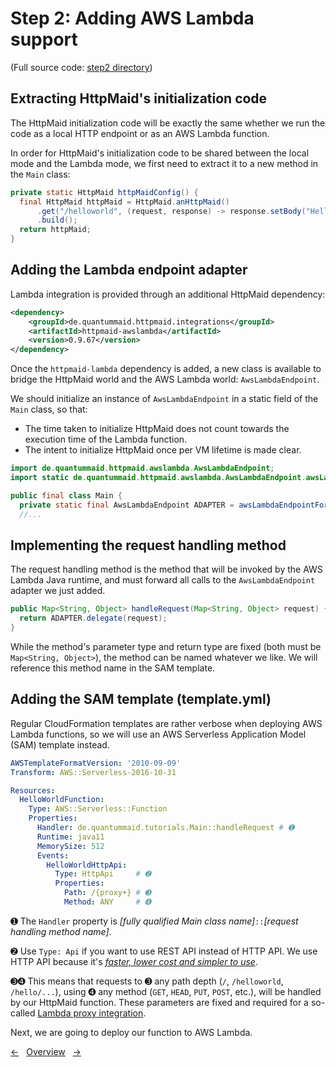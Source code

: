 # Step 2: Adding AWS Lambda support

(Full source code: [step2 directory](step2))

## Extracting HttpMaid's initialization code

The HttpMaid initialization code will be exactly the same whether we run the code as a local HTTP endpoint or as an AWS Lambda function.

In order for HttpMaid's initialization code to be shared between the local mode and the Lambda mode, we first need to extract it to a new method in the `Main` class:

<!---[CodeSnippet](step2HttpMaidConfig)-->
```java
private static HttpMaid httpMaidConfig() {
  final HttpMaid httpMaid = HttpMaid.anHttpMaid()
      .get("/helloworld", (request, response) -> response.setBody("Hello World!"))
      .build();
  return httpMaid;
}
```

## Adding the Lambda endpoint adapter

Lambda integration is provided through an additional HttpMaid dependency:

<!---[CodeSnippet](step2HttpMaidDependency)-->
```xml
<dependency>
    <groupId>de.quantummaid.httpmaid.integrations</groupId>
    <artifactId>httpmaid-awslambda</artifactId>
    <version>0.9.67</version>
</dependency>
```

Once the `httpmaid-lambda` dependency is added, a new class is available to bridge the HttpMaid world and the AWS Lambda world: `AwsLambdaEndpoint`.

We should initialize an instance of `AwsLambdaEndpoint` in a static field of the `Main` class, so that:

- The time taken to initialize HttpMaid does not count towards the execution time of the Lambda function.
- The intent to initialize HttpMaid once per VM lifetime is made clear.

<!---[CodeSnippet](step2AdapterDeclaration1)-->
```java
import de.quantummaid.httpmaid.awslambda.AwsLambdaEndpoint;
import static de.quantummaid.httpmaid.awslambda.AwsLambdaEndpoint.awsLambdaEndpointFor;
```

<!---[CodeSnippet](step2AdapterDeclaration2)-->
```java
public final class Main {
  private static final AwsLambdaEndpoint ADAPTER = awsLambdaEndpointFor(httpMaidConfig());
  //...
```

## Implementing the request handling method

The request handling method is the method that will be invoked by the AWS Lambda Java runtime, and must forward all calls to the `AwsLambdaEndpoint` adapter we just added.

<!---[CodeSnippet](step2RequestHandlingMethod)-->
```java
public Map<String, Object> handleRequest(Map<String, Object> request) {
  return ADAPTER.delegate(request);
}
```

While the method's parameter type and return type are fixed (both must be `Map<String, Object>`), the method can be named whatever we like.
We will reference this method name in the SAM template.

## Adding the SAM template (template.yml)

Regular CloudFormation templates are rather verbose when deploying AWS Lambda functions, so we will use an AWS Serverless Application Model (SAM) template instead.

<!---[CodeSnippet](file=step3/template.yml)-->
```yaml
AWSTemplateFormatVersion: '2010-09-09'
Transform: AWS::Serverless-2016-10-31

Resources:
  HelloWorldFunction:
    Type: AWS::Serverless::Function
    Properties:
      Handler: de.quantummaid.tutorials.Main::handleRequest # ➊
      Runtime: java11
      MemorySize: 512
      Events:
        HelloWorldHttpApi:
          Type: HttpApi     # ➋
          Properties:
            Path: /{proxy+} # ➌
            Method: ANY     # ➍

```

➊ The `Handler` property is _[fully qualified Main class name]_`::`_[request handling method name]_.

➋ Use `Type: Api` if you want to use REST API instead of HTTP API. We use HTTP API because it's [_faster, lower cost and simpler to use_](https://aws.amazon.com/blogs/compute/building-better-apis-http-apis-now-generally-available/).

➌➍ This means that requests to ➌ any path depth (`/`, `/helloworld`, `/hello/...`), using ➍ any method (`GET`, `HEAD`, `PUT`, `POST`, etc.), will be handled by our HttpMaid function. These parameters are fixed and required for a so-called [Lambda proxy integration](https://docs.aws.amazon.com/apigateway/latest/developerguide/set-up-lambda-proxy-integrations.html).

Next, we are going to deploy our function to AWS Lambda.

<!---[Nav]-->
[&larr;](01_MinimumViableFunction.md)&nbsp;&nbsp;&nbsp;[Overview](README.md)&nbsp;&nbsp;&nbsp;[&rarr;](03_DeployingOurFunction.md)
